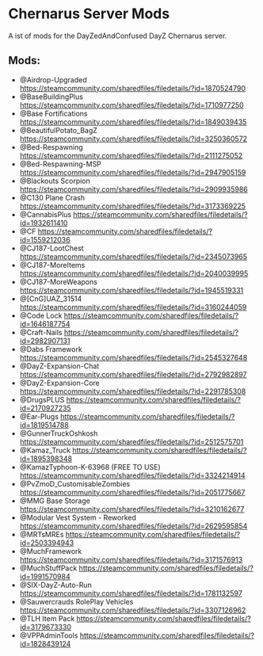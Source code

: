 <!-- ======================================== modslist.md Start ======================================== -->


<!-- ------------------------------ Intro Start ------------------------------ -->

# Chernarus Server Mods

A ist of mods for the DayZedAndConfused DayZ Chernarus server.

<!-- ------------------------------ Intro End ------------------------------ -->


<!-- ------------------------------ Overview Start ------------------------------ -->

## Mods:

- @Airdrop-Upgraded https://steamcommunity.com/sharedfiles/filedetails/?id=1870524790
- @BaseBuildingPlus https://steamcommunity.com/sharedfiles/filedetails/?id=1710977250
- @Base Fortifications https://steamcommunity.com/sharedfiles/filedetails/?id=1849039435
- @BeautifulPotato_BagZ https://steamcommunity.com/sharedfiles/filedetails/?id=3250360572
- @Bed-Respawning https://steamcommunity.com/sharedfiles/filedetails/?id=2111275052
- @Bed-Respawning-MSP https://steamcommunity.com/sharedfiles/filedetails/?id=2947905159
- @Blackouts Scorpion https://steamcommunity.com/sharedfiles/filedetails/?id=2909935986
- @C130 Plane Crash https://steamcommunity.com/sharedfiles/filedetails/?id=3173369225
- @CannabisPlus https://steamcommunity.com/sharedfiles/filedetails/?id=1932611410
- @CF https://steamcommunity.com/sharedfiles/filedetails/?id=1559212036
- @CJ187-LootChest https://steamcommunity.com/sharedfiles/filedetails/?id=2345073965
- @CJ187-MoreItems https://steamcommunity.com/sharedfiles/filedetails/?id=2040039995
- @CJ187-MoreWeapons https://steamcommunity.com/sharedfiles/filedetails/?id=1945519331
- @[CnG]UAZ_31514 https://steamcommunity.com/sharedfiles/filedetails/?id=3160244059
- @Code Lock https://steamcommunity.com/sharedfiles/filedetails/?id=1646187754
- @Craft-Nails https://steamcommunity.com/sharedfiles/filedetails/?id=2982907131
- @Dabs Framework https://steamcommunity.com/sharedfiles/filedetails/?id=2545327648
- @DayZ-Expansion-Chat https://steamcommunity.com/sharedfiles/filedetails/?id=2792982897
- @DayZ-Expansion-Core https://steamcommunity.com/sharedfiles/filedetails/?id=2291785308
- @DrugsPLUS https://steamcommunity.com/sharedfiles/filedetails/?id=2170927235	
- @Ear-Plugs https://steamcommunity.com/sharedfiles/filedetails/?id=1819514788
- @GunnerTruckOshkosh https://steamcommunity.com/sharedfiles/filedetails/?id=2512575701
- @Kamaz_Truck https://steamcommunity.com/sharedfiles/filedetails/?id=1895398348
- @KamazTyphoon-K-63968 (FREE TO USE) https://steamcommunity.com/sharedfiles/filedetails/?id=3324214914
- @PvZmoD_CustomisableZombies https://steamcommunity.com/sharedfiles/filedetails/?id=2051775667
- @MMG Base Storage https://steamcommunity.com/sharedfiles/filedetails/?id=3210162677
- @Modular Vest System - Reworked https://steamcommunity.com/sharedfiles/filedetails/?id=2629595854
- @MRTsMREs https://steamcommunity.com/sharedfiles/filedetails/?id=2503394943
- @MuchFramework https://steamcommunity.com/sharedfiles/filedetails/?id=3171576913
- @MuchStuffPack https://steamcommunity.com/sharedfiles/filedetails/?id=1991570984
- @SIX-DayZ-Auto-Run https://steamcommunity.com/sharedfiles/filedetails/?id=1781132597
- @Sauwercrauds RolePlay Vehicles https://steamcommunity.com/sharedfiles/filedetails/?id=3307126962
- @TLH Item Pack https://steamcommunity.com/sharedfiles/filedetails/?id=3179673330
- @VPPAdminTools https://steamcommunity.com/sharedfiles/filedetails/?id=1828439124

<!-- ------------------------------ Overview End ------------------------------ -->


<!-- ------------------------------ Outro Start ------------------------------ -->

<!-- ------------------------------ Outro End ------------------------------ -->


<!-- ======================================== modslist.md Start ======================================== -->

